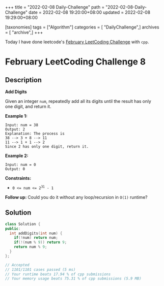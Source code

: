 +++
title = "2022-02-08 Daily-Challenge"
path = "2022-02-08-Daily-Challenge"
date = 2022-02-08 19:20:00+08:00
updated = 2022-02-08 19:29:00+08:00

[taxonomies]
tags = ["Algorithm"]
categories = [ "DailyChallenge",]
archives = [ "archive",]
+++

Today I have done leetcode's [February LeetCoding Challenge](https://leetcode.com/problems/add-digits/) with `cpp`.

<!-- more -->

# February LeetCoding Challenge 8

## Description

**Add Digits**

Given an integer `num`, repeatedly add all its digits until the result has only one digit, and return it.

 

**Example 1:**

```
Input: num = 38
Output: 2
Explanation: The process is
38 --> 3 + 8 --> 11
11 --> 1 + 1 --> 2 
Since 2 has only one digit, return it.
```

**Example 2:**

```
Input: num = 0
Output: 0
```

 

**Constraints:**

- <code>0 &lt;= num &lt;= 2<sup>31</sup> - 1</code>

**Follow up:** Could you do it without any loop/recursion in `O(1)` runtime?

## Solution

``` cpp
class Solution {
public:
  int addDigits(int num) {
    if(!num) return num;
    if(!(num % 9)) return 9;
    return num % 9;
  }
};

// Accepted
// 1101/1101 cases passed (5 ms)
// Your runtime beats 17.94 % of cpp submissions
// Your memory usage beats 75.31 % of cpp submissions (5.9 MB)
```
